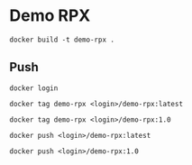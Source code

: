 # Demo RPX

```docker build -t demo-rpx .```

## Push

```docker login```

```docker tag demo-rpx <login>/demo-rpx:latest```

```docker tag demo-rpx <login>/demo-rpx:1.0```

```docker push <login>/demo-rpx:latest```

```docker push <login>/demo-rpx:1.0```